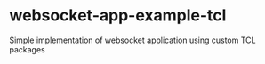 websocket-app-example-tcl
=========================

Simple implementation of websocket application using custom TCL packages
